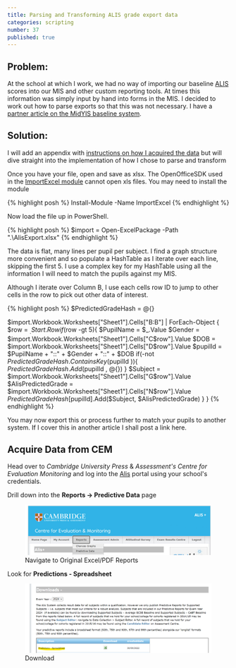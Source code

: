 ```yaml
---
title: Parsing and Transforming ALIS grade export data
categories: scripting
number: 37
published: true
---
```

## Problem:
At the school at which I work, we had no way of importing our baseline [ALIS](https://www.cem.org/ALIS) scores into our MIS and other custom reporting tools.  At times this information was simply input by hand into forms in the MIS.  I decided to work out how to parse exports so that this was not necessary.  I have a [partner article on the MidYIS baseline system](/scripting/parsing-midyis-grade-exports).

## Solution:
I will add an appendix with [instructions on how I acquired the data](#data-acquisition) but will dive straight into the implementation of how I chose to parse and transform 

Once you have your file, open and save as xlsx.  The OpenOfficeSDK used in the [ImportExcel module](https://www.powershellgallery.com/packages/ImportExcel) cannot open xls files.  You may need to install the module

{% highlight posh %}
Install-Module -Name ImportExcel 
{% endhighlight %}

Now load the file up in PowerShell.

{% highlight posh %}
$import = Open-ExcelPackage -Path ".\AlisExport.xlsx"
{% endhighlight %}

The data is flat, many lines per pupil per subject.  I find a graph structure more convenient and so populate a HashTable as I iterate over each line, skipping the first 5.  I use a complex key for my HashTable using all the information I will need to match the pupils against my MIS.

Although I iterate over Column B, I use each cells row ID to jump to other cells in the row to pick out other data of interest.

{% highlight posh %}
$PredictedGradeHash = @{}

$import.Workbook.Worksheets["Sheet1"].Cells["B:B"] | 
    ForEach-Object {
        $row = $_.Start.Row
        if($row -gt 5){
            $PupilName = $_.Value
            $Gender = $import.Workbook.Worksheets["Sheet1"].Cells["C$row"].Value
            $DOB = $import.Workbook.Worksheets["Sheet1"].Cells["D$row"].Value
            $pupilId = $PupilName + "::" + $Gender + "::" + $DOB
            if(-not $PredictedGradeHash.ContainsKey($pupilId )){
                $PredictedGradeHash.Add($pupilId , @{})
            }
            $Subject = $import.Workbook.Worksheets["Sheet1"].Cells["G$row"].Value
            $AlisPredictedGrade = $import.Workbook.Worksheets["Sheet1"].Cells["N$row"].Value
            $PredictedGradeHash[$pupilId].Add($Subject, $AlisPredictedGrade)
        }
    }
{% endhighlight %}

You may now export this or process further to match your pupils to another system.  If I cover this in another article I shall post a link here.

<h2 id="data-acquisition">Acquire Data from CEM</h2>

Head over to _Cambridge University Press_ & _Assessment's Centre for Evaluation Monitoring_ and log into the [Alis](https://css.cemcentre.org/ALIS/Site/LoginTemplate.aspx) portal using your school's credentials.

Drill down into the __Reports -> Predictive Data__ page
<figure>
	<img src="/assets/images/37/data-and-reports.png" alt="Navigate to Original Excel/PDF Reports"/>
	<figcaption>
	Navigate to Original Excel/PDF Reports
	</figcaption>
</figure>

Look for __Predictions - Spreadsheet__

<figure>
	<img src="/assets/images/37/download.png" alt="Download"/>
	<figcaption>
	Download
	</figcaption>
</figure>
